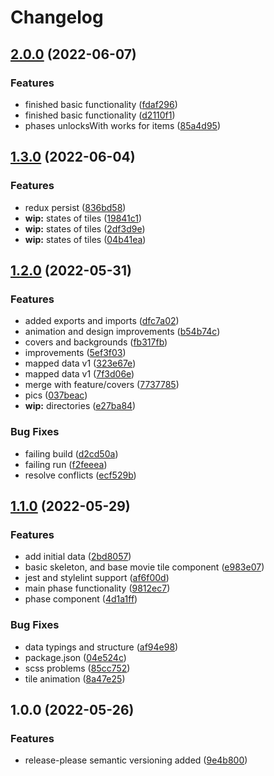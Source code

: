 # Changelog

## [2.0.0](https://github.com/ernestrudziec/universe-marathon/compare/v1.3.0...v2.0.0) (2022-06-07)


### Features

* finished basic functionality ([fdaf296](https://github.com/ernestrudziec/universe-marathon/commit/fdaf296b40985dff19f25cf382313c0a65db10f5))
* finished basic functionality ([d2110f1](https://github.com/ernestrudziec/universe-marathon/commit/d2110f1686926e24f2aa307da93e4dc13c772ac7))
* phases unlocksWith works for items ([85a4d95](https://github.com/ernestrudziec/universe-marathon/commit/85a4d95b034627aa48583f6d312f6c0cf7210f61))

## [1.3.0](https://github.com/ernestrudziec/universe-marathon/compare/v1.2.0...v1.3.0) (2022-06-04)


### Features

* redux persist ([836bd58](https://github.com/ernestrudziec/universe-marathon/commit/836bd58670d085343660deb4e7361255ba031b63))
* **wip:** states of tiles ([19841c1](https://github.com/ernestrudziec/universe-marathon/commit/19841c171bef798a392ae7983924ebde49f6ae07))
* **wip:** states of tiles ([2df3d9e](https://github.com/ernestrudziec/universe-marathon/commit/2df3d9e347c3a5fbf7764ff03e2ecb5ebcbcd3d2))
* **wip:** states of tiles ([04b41ea](https://github.com/ernestrudziec/universe-marathon/commit/04b41ea7169e53082a96ae45542d8d348f88bedb))

## [1.2.0](https://github.com/ernestrudziec/universe-marathon/compare/v1.1.0...v1.2.0) (2022-05-31)


### Features

* added exports and imports ([dfc7a02](https://github.com/ernestrudziec/universe-marathon/commit/dfc7a02abe137641310405db08d4baf47863e4b2))
* animation and design improvements ([b54b74c](https://github.com/ernestrudziec/universe-marathon/commit/b54b74ca19a61704fda6d95728c98ceb4c33e44e))
* covers and backgrounds ([fb317fb](https://github.com/ernestrudziec/universe-marathon/commit/fb317fbd4348477937152f8eb5328d47506398c7))
* improvements ([5ef3f03](https://github.com/ernestrudziec/universe-marathon/commit/5ef3f0347aba7eb5614b6eb91f5725ecfa460c9b))
* mapped data v1 ([323e67e](https://github.com/ernestrudziec/universe-marathon/commit/323e67ec109a9b43f7037c2eb3c68629c9976107))
* mapped data v1 ([7f3d06e](https://github.com/ernestrudziec/universe-marathon/commit/7f3d06eb3993bbaebf7b09f0aad3b7385a4e1448))
* merge with feature/covers ([7737785](https://github.com/ernestrudziec/universe-marathon/commit/77377855dcd5ce110a52efb73e92bd1030e93e38))
* pics ([037beac](https://github.com/ernestrudziec/universe-marathon/commit/037beac31d961f552229675e2699420ec70b929c))
* **wip:** directories ([e27ba84](https://github.com/ernestrudziec/universe-marathon/commit/e27ba8460fa5fd7d6b186510da12dafd19797dea))


### Bug Fixes

* failing build ([d2cd50a](https://github.com/ernestrudziec/universe-marathon/commit/d2cd50a4cd38cede8f1555a0c88c8ac961d2be48))
* failing run ([f2feeea](https://github.com/ernestrudziec/universe-marathon/commit/f2feeea928336a2fcfd1195c0cf15cad44c06e34))
* resolve conflicts ([ecf529b](https://github.com/ernestrudziec/universe-marathon/commit/ecf529b2cb84e77d32f195a20413672ba4908de5))

## [1.1.0](https://github.com/ernestrudziec/universe-marathon/compare/v1.0.0...v1.1.0) (2022-05-29)


### Features

* add initial data ([2bd8057](https://github.com/ernestrudziec/universe-marathon/commit/2bd8057915c61a3e57b715ed4a46c34c4d3a5bc2))
* basic skeleton, and base movie tile component ([e983e07](https://github.com/ernestrudziec/universe-marathon/commit/e983e07f08960f95bc8efa062a784dc056455ded))
* jest and stylelint support ([af6f00d](https://github.com/ernestrudziec/universe-marathon/commit/af6f00d0b87488bf3f2accbd17e852178546517a))
* main phase functionality ([9812ec7](https://github.com/ernestrudziec/universe-marathon/commit/9812ec76ecad58a51d31359c75c6f55e2346540f))
* phase component ([4d1a1ff](https://github.com/ernestrudziec/universe-marathon/commit/4d1a1ff0edbca9497b8df2143127660f0a449833))


### Bug Fixes

* data typings and structure ([af94e98](https://github.com/ernestrudziec/universe-marathon/commit/af94e98b2a59b3856e6f40f68f7404638a04bbea))
* package.json ([04e524c](https://github.com/ernestrudziec/universe-marathon/commit/04e524cb7b09c5c9930ac6ab00729a97229fcf87))
* scss problems ([85cc752](https://github.com/ernestrudziec/universe-marathon/commit/85cc752d3261c86ee9950985d944de2f29745938))
* tile animation ([8a47e25](https://github.com/ernestrudziec/universe-marathon/commit/8a47e2595171195c8319880613898bf78d43f2f6))

## 1.0.0 (2022-05-26)


### Features

* release-please semantic versioning added ([9e4b800](https://github.com/ernestrudziec/universe-marathon/commit/9e4b800f28fcec3e07d6d6b7e3919f50797e37ab))
